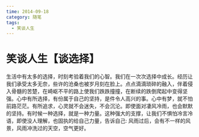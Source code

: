 ```yaml
---
time: 2014-09-18
category: 随笔
tags:
  - 笑谈人生
---
```


# 笑谈人生【谈选择】

生活中有太多的选择，时刻考验着我们的心智。我们在一次次选择中成长。经历让我们承受太多无奈，些许的沧桑也被岁月刻在脸上。点点滴滴琐碎的融入，伴着侵入骨髓的苦楚，在崎岖不平的路上使我们跌跌撞撞，在断续的跌倒爬起中变得坚强。心中有所选择，有份属于自己的坚持，是件令人高兴的事。心中有梦，就不怕前路茫茫。有所追求，心灵就不会迷失，不会沉沦。即使面对凄风冷雨，也会默默的坚持。有时候一种选择，就是一种力量。这种强大的支撑，让我们不惧怕冷言冷语，即使没人理解，也固执的给自己力量，告诉自己: 风雨过后，会有不一样的风景，风雨冲洗过的天空，空气更好。

